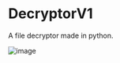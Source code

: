 # DecryptorV1
A file decryptor made in python.

![image](https://user-images.githubusercontent.com/87248999/227924310-72cd4a56-ac7f-4495-b1b2-36fc1d03731f.png)

